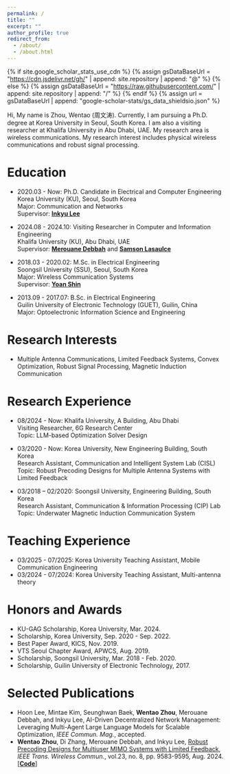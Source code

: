 ```yaml
---
permalink: /
title: ""
excerpt: ""
author_profile: true
redirect_from: 
  - /about/
  - /about.html
---
```


{% if site.google_scholar_stats_use_cdn %}
{% assign gsDataBaseUrl = "https://cdn.jsdelivr.net/gh/" | append: site.repository | append: "@" %}
{% else %}
{% assign gsDataBaseUrl = "https://raw.githubusercontent.com/" | append: site.repository | append: "/" %}
{% endif %}
{% assign url = gsDataBaseUrl | append: "google-scholar-stats/gs_data_shieldsio.json" %}

<span class='anchor' id='about-me'></span>

Hi, My name is Zhou, Wentao (周文涛). Currently, I am pursuing a Ph.D. degree at Korea University in Seoul, South Korea. I am also a visiting researcher at Khalifa University in Abu Dhabi, UAE. My research area is wireless communications. My research interest includes physical wireless communications and robust signal processing. 


# Education
- 2020.03 - Now: Ph.D. Candidate in Electrical and Computer Engineering  
  Korea University (KU), Seoul, South Korea  
  Major: Communication and Networks  
  Supervisor: [**Inkyu Lee**](http://wireless.korea.ac.kr/page/sub0101.php)
  
- 2024.08 - 2024.10: Visiting Researcher in Computer and Information Engineering  
  Khalifa University (KU), Abu Dhabi, UAE  
  Supervisor: [**Merouane Debbah**](https://www.ku.ac.ae/college-people/merouane-debbah) and [**Samson Lasaulce**](https://www.ku.ac.ae/college-people/samson-lasaulce)
  
- 2018.03 - 2020.02: M.Sc. in Electrical Engineering  
  Soongsil University (SSU), Seoul, South Korea  
  Major: Wireless Communication Systems  
  Supervisor: [**Yoan Shin**](https://ieeexplore.ieee.org/author/37279496500)  
  
- 2013.09 - 2017.07: B.Sc. in Electrical Engineering  
  Guilin University of Electronic Technology (GUET), Guilin, China  
  Major: Optoelectronic Information Science and Engineering
  
  
# Research Interests
- Multiple Antenna Communications, Limited Feedback Systems, Convex Optimization, Robust Signal Processing, Magnetic Induction Communication


# Research Experience
- 08/2024 - Now: Khalifa University, A Building, Abu Dhabi  
  Visiting Researcher, 6G Research Center  
  Topic: LLM-based Optimization Solver Design  

- 03/2020 - Now: Korea University, New Engineering Building, South Korea  
  Research Assistant, Communication and Intelligent System Lab (CISL)  
  Topic: Robust Precoding Designs for Multiple Antenna Systems with Limited Feedback

- 03/2018 – 02/2020: Soongsil University, Engineering Building, South Korea  
  Research Assistant, Communication & Information Processing (CIP) Lab  
  Topic: Underwater Magnetic Induction Communication System

# Teaching Experience
- 03/2025 - 07/2025: Korea University
  Teaching Assistant, Mobile Communication Engineering
- 03/2024 - 07/2024: Korea University 
  Teaching Assistant, Multi-antenna theory

# Honors and Awards
- KU-GAG Scholarship, Korea University, Mar. 2024.
- Scholarship, Korea University, Sep. 2020 - Sep. 2022.
- Best Paper Award, KICS, Nov. 2019.
- VTS Seoul Chapter Award, APWCS, Aug. 2019.
- Scholarship, Soongsil University, Mar. 2018 - Feb. 2020.
- Scholarship, Guilin University of Electronic Technology, 2017.

# Selected Publications
- Hoon Lee, Mintae Kim, Seunghwan Baek, **Wentao Zhou**, Merouane Debbah, and Inkyu Lee, AI-Driven Decentralized Network Management: Leveraging Multi-Agent Large Language Models for Scalable Optimization, *IEEE Commun. Mag.*, accepted.
- **Wentao Zhou**, Di Zhang, Merouane Debbah, and Inkyu Lee, [Robust Precoding Designs for Multiuser MIMO Systems with Limited Feedback](https://ieeexplore.ieee.org/document/10438396), *IEEE Trans. Wireless Commun.*, vol.23, no. 8, pp. 9583-9595, Aug. 2024. [[**Code**]](https://github.com/zhouwt612/MIMO-LF-robust-precoding)
